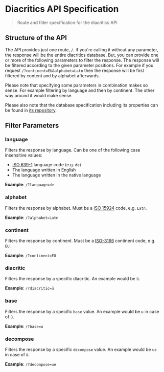 # Diacritics API Specification

> Route and filter specification for the diacritics API


## Structure of the API

The API provides just one route, `/`. If you're calling it without any parameter, the response will be the entire diacritics database. But, you can provide one or more of the following parameters to filter the response. The response will be filtered according to the given parameter positions. For example if you request `/?continent=EU&alphabet=Latn` then the response will be first filtered by content and by alphabet afterwards.

Please note that specifying some parameters in combination makes so sense. For example filtering by language and then by continent. The other way around it would make sense.

Please also note that the database specification including its properties can be found in [its repository](https://github.com/diacritics/database/tree/master/spec).

## Filter Parameters

### language

Filters the response by language. Can be one of the following case insensitive values:

- [ISO 639-1](https://en.wikipedia.org/wiki/List_of_ISO_639-1_codes) language code (e.g. `de`)
- The language written in English
- The language written in the native language

**Example**: `/?language=de`

###  alphabet

Filters the response by alphabet. Must be a [ISO 15924](https://en.wikipedia.org/wiki/ISO_15924) code, e.g. `Latn`.

**Example**: `/?alphabet=Latn`

### continent

Filters the response by continent. Must be a [ISO-3166](https://en.wikipedia.org/wiki/List_of_sovereign_states_and_dependent_territories_by_continent_%28data_file%29) continent code, e.g. `EU`.

**Example**: `/?continent=EU`

### diacritic

Filters the response by a specific diacritic. An example would be `ü`.

**Example**: `/?diacritic=ü`

### base

Filters the response by a specific `base` value. An example would be `u` in case of `ü`.

**Example**: `/?base=u`

### decompose

Filters the response by a specific `decompose` value. An example would be `ue` in case of `ü`.

**Example**: `/?decompose=ue`
